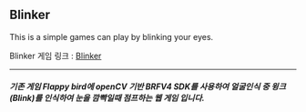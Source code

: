 ## Blinker

This is a simple games can play by blinking your eyes.

Blinker 게임 링크 : [Blinker](https://codestates-blinker.ml/)


<hr />

##### 기존 게임 Flappy bird에 openCV 기반 BRFV4 SDK를 사용하여 얼굴인식 중 윙크(Blink)를 인식하여 눈을 깜빡일때 점프하는 웹 게임 입니다.

